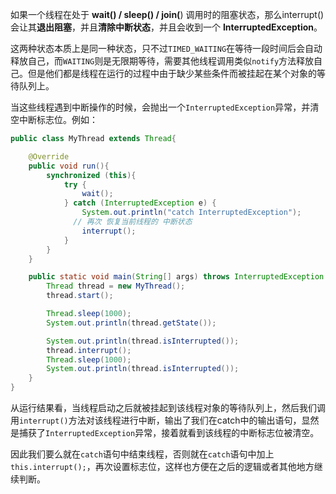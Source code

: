 如果一个线程在处于 **wait() / sleep() / join(**) 调用时的阻塞状态，那么interrupt() 会让其**退出阻塞**，并且**清除中断状态**，并且会收到一个 **InterruptedException**。



这两种状态本质上是同一种状态，只不过`TIMED_WAITING`在等待一段时间后会自动释放自己，而`WAITING`则是无限期等待，需要其他线程调用类似`notify`方法释放自己。但是他们都是线程在运行的过程中由于缺少某些条件而被挂起在某个对象的等待队列上。

当这些线程遇到中断操作的时候，会抛出一个`InterruptedException`异常，并清空中断标志位。例如：

```java
public class MyThread extends Thread{

    @Override
    public void run(){
        synchronized (this){
            try {
                wait();
            } catch (InterruptedException e) {
                System.out.println("catch InterruptedException");
              // 再次 恢复当前线程的 中断状态
              	interrupt();
            }
        }
    }

    public static void main(String[] args) throws InterruptedException {
        Thread thread = new MyThread();
        thread.start();

        Thread.sleep(1000);
        System.out.println(thread.getState());

        System.out.println(thread.isInterrupted());
        thread.interrupt();
        Thread.sleep(1000);
        System.out.println(thread.isInterrupted());
    }
}
```

从运行结果看，当线程启动之后就被挂起到该线程对象的等待队列上，然后我们调用`interrupt()`方法对该线程进行中断，输出了我们在catch中的输出语句，显然是捕获了`InterruptedException`异常，接着就看到该线程的中断标志位被清空。

因此我们要么就在`catch`语句中结束线程，否则就在`catch`语句中加上`this.interrupt();`，再次设置标志位，这样也方便在之后的逻辑或者其他地方继续判断。